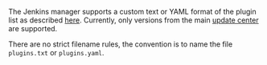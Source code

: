 The Jenkins manager supports a custom text or YAML format of the plugin list as described [here](https://github.com/jenkinsci/plugin-installation-manager-tool#plugin-input-format).
Currently, only versions from the main [update center](https://updates.jenkins.io/) are supported.

There are no strict filename rules, the convention is to name the file `plugins.txt` or `plugins.yaml`.
